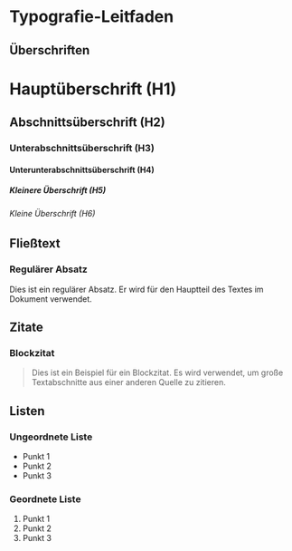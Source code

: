 # Typografie-Leitfaden

## Überschriften

# Hauptüberschrift (H1)

## Abschnittsüberschrift (H2)

### Unterabschnittsüberschrift (H3)

#### Unterunterabschnittsüberschrift (H4)

##### Kleinere Überschrift (H5)

###### Kleine Überschrift (H6)

## Fließtext

### Regulärer Absatz
Dies ist ein regulärer Absatz. Er wird für den Hauptteil des Textes im Dokument verwendet.


## Zitate

### Blockzitat
> Dies ist ein Beispiel für ein Blockzitat. Es wird verwendet, um große Textabschnitte aus einer anderen Quelle zu zitieren.


## Listen

### Ungeordnete Liste
- Punkt 1
- Punkt 2
- Punkt 3

### Geordnete Liste
1. Punkt 1
2. Punkt 2
3. Punkt 3
